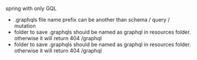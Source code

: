 spring with only GQL

- .graphqls file name prefix can be another than schema / query / mutation
- folder to save .graphqls should be named as graphql in resources folder. otherwise it will return 404 /graphql
- folder to save .graphqls should be named as graphql in resources folder. otherwise it will return 404 /graphql
